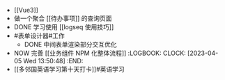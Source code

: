 - [[Vue3]]
- 做一个聚合 [[待办事项]] 的查询页面
- DONE  学习使用 [[logseq 使用技巧]]
- #表单设计器#工作
	- DONE 中间表单渲染部分交互优化
- NOW 完善 [[业务组件 NPM 化整体流程]]
  :LOGBOOK:
  CLOCK: [2023-04-05 Wed 13:50:48]
  :END:
- [[多邻国英语学习第十天打卡]]#英语学习